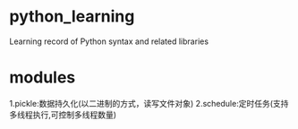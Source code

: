 # python_learning
Learning record of Python syntax and related libraries
# modules
1.pickle:数据持久化(以二进制的方式，读写文件对象)
2.schedule:定时任务(支持多线程执行,可控制多线程数量)